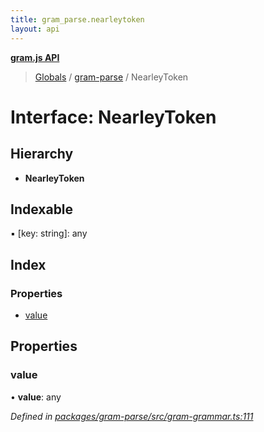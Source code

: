 ```yaml
---
title: gram_parse.nearleytoken
layout: api
---
```


**[gram.js API](../README.md)**

> [Globals](../globals.md) / [gram-parse](../modules/gram_parse.md) / NearleyToken

# Interface: NearleyToken

## Hierarchy

* **NearleyToken**

## Indexable

▪ [key: string]: any

## Index

### Properties

* [value](gram_parse.nearleytoken.md#value)

## Properties

### value

•  **value**: any

*Defined in [packages/gram-parse/src/gram-grammar.ts:111](https://github.com/gram-data/gram-js/blob/6df7c85/packages/gram-parse/src/gram-grammar.ts#L111)*
